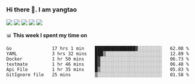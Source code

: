 ### Hi there 👋. I am yangtao 

<!-- **runtu666/runtu666** is a ✨ _special_ ✨ repository because its `README.md` (this file) appears on your GitHub profile. -->

![](https://github-profile-summary-cards.vercel.app/api/cards/profile-details?username=runtu666&theme=github)
![](https://github-profile-summary-cards.vercel.app/api/cards/repos-per-language?username=runtu666&theme=github)
![](https://github-profile-summary-cards.vercel.app/api/cards/most-commit-language?username=runtu666&theme=github)
![](https://github-profile-summary-cards.vercel.app/api/cards/stats?&username=runtu666&theme=github)
![](https://github-profile-summary-cards.vercel.app/api/cards/productive-time?username=runtu666&theme=github)

📊 **This week I spent my time on**
<!--START_SECTION:waka-->

```text
Go               17 hrs 1 min    ███████████████▓░░░░░░░░░   62.08 %
YAML             3 hrs 32 mins   ███▒░░░░░░░░░░░░░░░░░░░░░   12.89 %
Docker           1 hr 50 mins    █▓░░░░░░░░░░░░░░░░░░░░░░░   06.73 %
textmate         1 hr 46 mins    █▓░░░░░░░░░░░░░░░░░░░░░░░   06.48 %
Api File         1 hr 35 mins    █▒░░░░░░░░░░░░░░░░░░░░░░░   05.83 %
GitIgnore file   25 mins         ▒░░░░░░░░░░░░░░░░░░░░░░░░   01.58 %
```

<!--END_SECTION:waka-->


[comment]: <> (Here are some ideas to get you started:)

[comment]: <> (- 🔭 I’m currently working on tal)

[comment]: <> (- 🌱 I’m currently learning devops)

[comment]: <> (- 👯 I’m looking to collaborate on ...)

[comment]: <> (- 🤔 I’m looking for help with ...)

[comment]: <> (- 💬 Ask me about ...)

[comment]: <> (- 📫 How to reach me: ...)

[comment]: <> (- 😄 Pronouns: ...)

[comment]: <> (- ⚡ Fun fact: ...)

